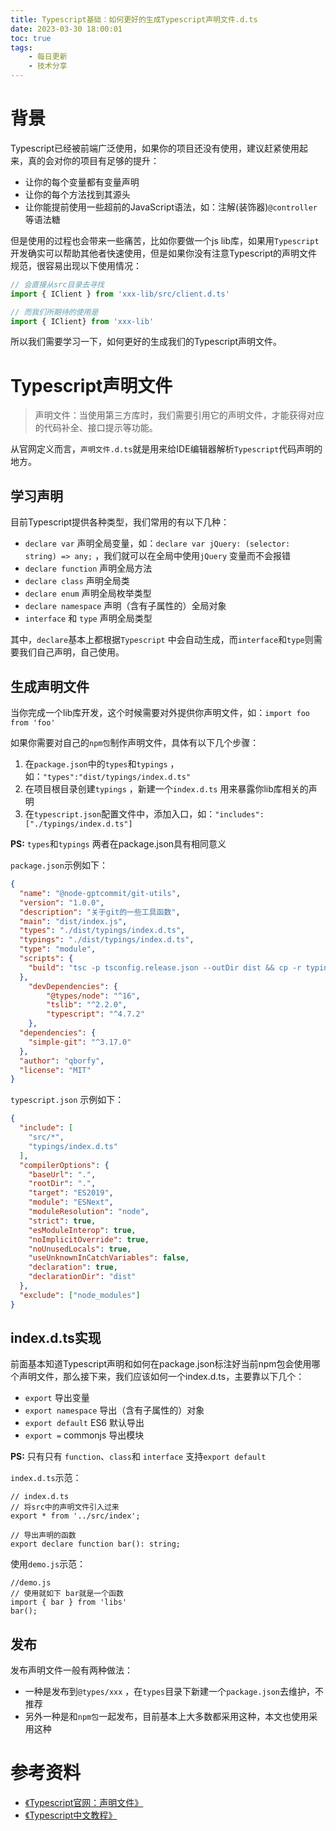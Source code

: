 ```yaml
---
title: Typescript基础：如何更好的生成Typescript声明文件.d.ts
date: 2023-03-30 18:00:01
toc: true
tags:
    - 每日更新
    - 技术分享
---
```


# 背景

Typescript已经被前端广泛使用，如果你的项目还没有使用，建议赶紧使用起来，真的会对你的项目有足够的提升：

- 让你的每个变量都有变量声明
- 让你的每个方法找到其源头
- 让你能提前使用一些超前的JavaScript语法，如：注解(装饰器)`@controller` 等语法糖

但是使用的过程也会带来一些痛苦，比如你要做一个js lib库，如果用`Typescript` 开发确实可以帮助其他者快速使用，但是如果你没有注意Typescript的声明文件规范，很容易出现以下使用情况：

```jsx
// 会直接从src目录去寻找
import { IClient } from 'xxx-lib/src/client.d.ts'

// 而我们所期待的使用是
import { IClient} from 'xxx-lib'
```

所以我们需要学习一下，如何更好的生成我们的Typescript声明文件。
<!-- more -->

# Typescript声明文件

> 声明文件：当使用第三方库时，我们需要引用它的声明文件，才能获得对应的代码补全、接口提示等功能。
> 

从官网定义而言，`声明文件.d.ts`就是用来给IDE编辑器解析`Typescript`代码声明的地方。

## 学习声明

目前Typescript提供各种类型，我们常用的有以下几种：

- `declare var` 声明全局变量，如：`declare var jQuery: (selector: string) => any;` ，我们就可以在全局中使用`jQuery` 变量而不会报错
- `declare function` 声明全局方法
- `declare class` 声明全局类
- `declare enum` 声明全局枚举类型
- `declare namespace` 声明（含有子属性的）全局对象
- `interface` 和 `type` 声明全局类型

其中，`declare`基本上都根据`Typescript` 中会自动生成，而`interface`和`type`则需要我们自己声明，自己使用。

## 生成声明文件

当你完成一个lib库开发，这个时候需要对外提供你声明文件，如：`import foo from 'foo'`

如果你需要对自己的`npm包`制作声明文件，具体有以下几个步骤：

1. 在`package.json`中的`types`和`typings` ，如：`"types":"dist/typings/index.d.ts"`
2. 在项目根目录创建`typings` ，新建一个`index.d.ts` 用来暴露你lib库相关的声明
3. 在`typescript.json`配置文件中，添加入口，如：`"includes":["./typings/index.d.ts"]`

**PS:** `types`和`typings` 两者在package.json具有相同意义

`package.json`示例如下：

```json
{
  "name": "@node-gptcommit/git-utils",
  "version": "1.0.0",
  "description": "关于git的一些工具函数",
  "main": "dist/index.js",
  "types": "./dist/typings/index.d.ts",
  "typings": "./dist/typings/index.d.ts",
  "type": "module",
  "scripts": {
    "build": "tsc -p tsconfig.release.json --outDir dist && cp -r typings dist"
  },
	"devDependencies": {
		"@types/node": "^16",
		"tslib": "^2.2.0",
		"typescript": "^4.7.2"
	},
  "dependencies": {
    "simple-git": "^3.17.0"
  },
  "author": "qborfy",
  "license": "MIT"
}
```

`typescript.json` 示例如下：

```json
{
  "include": [
    "src/*",
    "typings/index.d.ts"
  ],
  "compilerOptions": {
    "baseUrl": ".",
    "rootDir": ".",
    "target": "ES2019",
    "module": "ESNext",
    "moduleResolution": "node",
    "strict": true,
    "esModuleInterop": true,
    "noImplicitOverride": true,
    "noUnusedLocals": true,
    "useUnknownInCatchVariables": false,
    "declaration": true,
    "declarationDir": "dist"
  },
  "exclude": ["node_modules"]
}
```

## index.d.ts实现

前面基本知道Typescript声明和如何在package.json标注好当前npm包会使用哪个声明文件，那么接下来，我们应该如何一个index.d.ts，主要靠以下几个：

- `export` 导出变量
- `export namespace` 导出（含有子属性的）对象
- `export default` ES6 默认导出
- `export =` commonjs 导出模块

**PS:** 只有只有 `function`、`class`和 `interface` 支持`export default` 

`index.d.ts`示范：

```tsx
// index.d.ts
// 将src中的声明文件引入过来
export * from '../src/index';

// 导出声明的函数
export declare function bar(): string;
```

使用`demo.js`示范：

```tsx
//demo.js
// 使用就如下 bar就是一个函数
import { bar } from 'libs'
bar();
```

## 发布

发布声明文件一般有两种做法：

- 一种是发布到`@types/xxx` ，在`types`目录下新建一个`package.json`去维护，不推荐
- 另外一种是和`npm包`一起发布，目前基本上大多数都采用这种，本文也使用采用这种

# 参考资料

- [《Typescript官网：声明文件》](https://www.typescriptlang.org/docs/handbook/declaration-files/introduction.html)
- [《Typescript中文教程》](https://ts.xcatliu.com/basics/declaration-files.html)